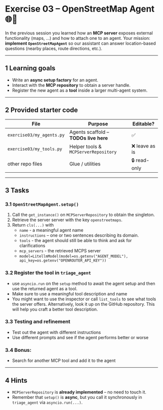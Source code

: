 # Exercise 03 – **OpenStreetMap Agent** 🌐🧭

In the previous session you learned how an **MCP server** exposes external
functionality (maps, …) and how to attach one to an agent.
Your mission: **implement `OpenStreetMapAgent`** so our assistant can answer
location-based questions (nearby places, route directions, etc.).

---

## 1 Learning goals

* Write an **async setup factory** for an agent.
* Interact with the **MCP repository** to obtain a server handle.
* Register the new agent as a **tool** inside a larger multi-agent system.

---

## 2 Provided starter code

| File | Purpose | Editable? |
|------|---------|-----------|
| `exercise03/my_agents.py` | Agents scaffold – **TODOs live here** | ✅ |
| `exercise03/my_tools.py`  | Helper tools & `MCPServerRepository`  | ❌ leave as is |
| other repo files          | Glue / utilities                      | 🔒 read-only |

---

## 3 Tasks

### 3.1 `OpenStreetMapAgent.setup()`

1. Call the `get_instance()` on `MCPServerRepository` to obtain the singleton.
2. Retrieve the server server with the key `openstreetmaps`.
3. Return `cls(...)` with
    * `name` - a meaningful agent name
    * `instructions` – one or two sentences describing its domain.
    * `tools` - the agent should still be able to think and ask for clarifications
    * `mcp_servers` - the retrieved MCPS server
    * `model=LitellmModel(model=os.getenv("AGENT_MODEL"), api_key=os.getenv("OPENROUTER_API_KEY"))`

### 3.2 Register the tool in **`triage_agent`**

- use `asyncio.run` on the `setup` method to await the agent setup and then use the returned agent as a tool.
- Make sure to use a meaningful tool description and name
- You might want to use the inspector or call `list_tools` to see what tools the server offers. Alternatively, look it up on the GitHub repository. This will help you craft a better tool description.


### 3.3  Testing and refinement

- Test out the agent with different instructions
- Use different prompts and see if the agent performs better or worse

### 3.4  Bonus:
- Search for another MCP tool and add it to the agent

---

## 4 Hints

* `MCPServerRepository` is **already implemented** – no need to touch it.
* Remember that `setup()` is **async**, but you call it synchronously in
    `triage_agent` via `asyncio.run(...)`.